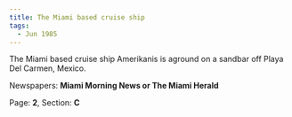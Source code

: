 ```yaml
---  
title: The Miami based cruise ship  
tags:  
  - Jun 1985  
---  
```

  
The Miami based cruise ship Amerikanis is aground on a sandbar off Playa Del Carmen, Mexico.  
  
Newspapers: **Miami Morning News or The Miami Herald**  
  
Page: **2**, Section: **C** 
